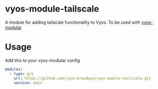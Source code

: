 # vyos-module-tailscale

A module for adding tailscale functionality to Vyos. To be used with [vyos-modular](https://github.com/jack-broadway/vyos-modular)

# Usage

Add this to your vyos-modular config

```yml
modules:
  - type: git
    url: https://github.com/jack-broadway/vyos-module-tailscale.git
    version: main
```
